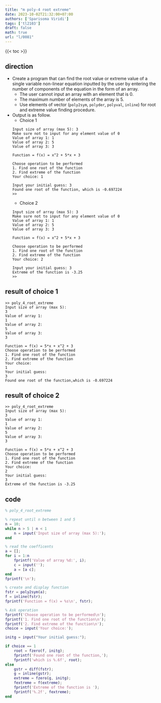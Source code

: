 ```yaml
---
title: "m poly-4 root extreme"
date: 2023-10-02T21:32:00+07:00
authors: ['Sparisoma Viridi']
tags: ['tl2103']
draft: false
math: true
url: "l/0081"
---
```

{{< toc >}}


## direction
+ Create a program that can find the root value or extreme value of a single variable non-linear equation inputted by the user by entering the number of components of the equation in the form of an array.
  - The user cannot input an array with an element that is 0.
  - The maximum number of elements of the array is 5.
  - Use elements of vector (`poly2sym`, `polyder`, `polyval`, `inline`) for root and extreme value finding procedure.
+ Output is as follow.
  - Choice 1
  ```
  Input size of array (max 5): 3
  Make sure not to input for any element value of 0
  Value of array 1: 1
  Value of array 2: 5
  Value of array 3: 3

  Function = f(x) = x^2 + 5*x + 3

  Choose operation to be performed
  1. Find one root of the function
  2. Find extreme of the function
  Your choice: 1
  
  Input your initial guess: 3
  Found one root of the function, which is -0.697224
  >>
  ```  
  - Choice 2
  ```
  Input size of array (max 5): 3
  Make sure not to input for any element value of 0
  Value of array 1: 1
  Value of array 2: 5
  Value of array 3: 3

  Function = f(x) = x^2 + 5*x + 3

  Choose operation to be performed
  1. Find one root of the function
  2. Find extreme of the function
  Your choice: 2
  
  Input your initial guess: 3
  Extreme of the function is -3.25
  >>
  ```

## result of choice 1
```
>> poly_4_root_extreme
Input size of array (max 5):
3
Value of array 1:
1
Value of array 2:
5
Value of array 3:
3

Function = f(x) = 5*x + x^2 + 3
Choose operation to be performed
1. Find one root of the function
2. Find extreme of the function
Your choice:
1
Your initial guess:
3
Found one root of the function,which is -0.697224
```

## result of choice 2
```
>> poly_4_root_extreme
Input size of array (max 5):
3
Value of array 1:
1
Value of array 2:
5
Value of array 3:
3

Function = f(x) = 5*x + x^2 + 3
Choose operation to be performed
1. Find one root of the function
2. Find extreme of the function
Your choice:
2
Your initial guess:
3
Extreme of the function is -3.25
```

## code
```m
% poly_4_root_extreme

% repeat until n between 1 and 5 
n = 10;
while n > 5 | n < 1 
    n = input('Input size of array (max 5):');
end

% read the coefficents
a = [];
for i = 1:n
    fprintf('Value of array %d:', i);
    c = input('');
    a = [a c];
end
fprintf('\n');

% create and display function
fstr = poly2sym(a);
f = inline(fstr);
fprintf('Function = f(x) = %s\n', fstr);

% Ask operation
fprintf('Choose operation to be performed\n');
fprintf('1. Find one root of the function\n');
fprintf('2. Find extreme of the function\n');
choice = input('Your choice:');

initg = input("Your initial guess:");

if choice == 1
    root = fzero(f, initg);
    fprintf('Found one root of the function,');
    fprintf('which is %.6f', root);
else
    gstr = diff(fstr);
    g = inline(gstr);
    extreme = fzero(g, initg);
    fextreme = f(extreme);
    fprintf('Extreme of the function is ');
    fprintf('%.2f', fextreme);
end
```